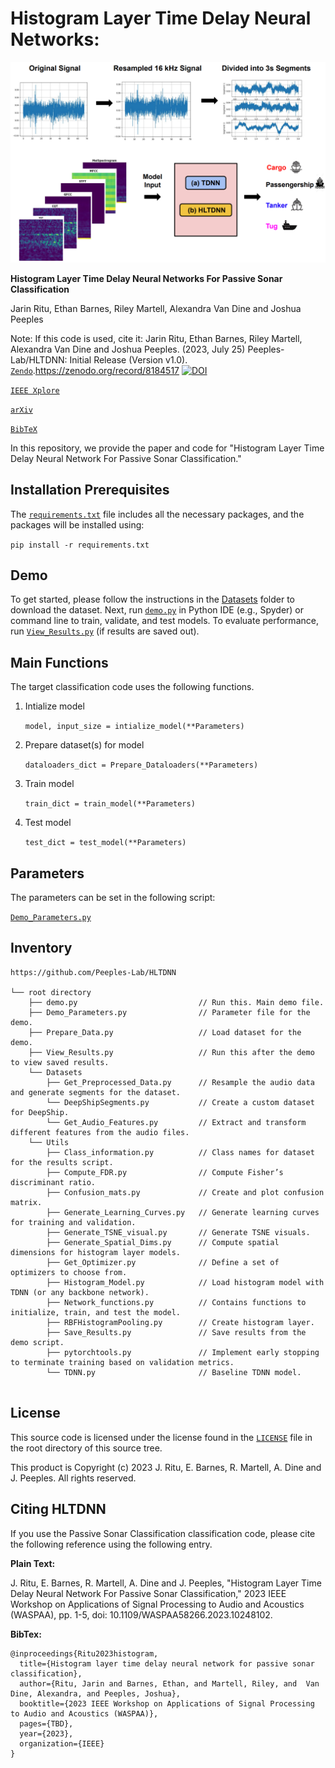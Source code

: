 # Histogram Layer Time Delay Neural Networks:
<p align="center">
  <img src="Figures/Workflow.png" alt="Workflow Diagram">
</p>


**Histogram Layer Time Delay Neural Networks For Passive Sonar Classification**

Jarin Ritu, Ethan Barnes, Riley Martell, Alexandra Van Dine and Joshua Peeples

Note: If this code is used, cite it: Jarin Ritu, Ethan Barnes, Riley Martell, Alexandra Van Dine and Joshua Peeples. (2023, July 25) Peeples-Lab/HLTDNN: Initial Release (Version v1.0). 
[`Zendo`](https://doi.org/10.5281/zenodo.8184517).https://zenodo.org/record/8184517
[![DOI](https://zenodo.org/badge/DOI/10.5281/zenodo.8184517.svg)](https://doi.org/10.5281/zenodo.8184517)

[`IEEE Xplore`](https://ieeexplore.ieee.org/abstract/document/10248102)

[`arXiv`](https://arxiv.org/abs/2307.13788)

[`BibTeX`](#CitingHist)



In this repository, we provide the paper and code for "Histogram Layer Time Delay Neural Network For Passive Sonar Classification."

## Installation Prerequisites


The [`requirements.txt`](requirements.txt) file includes all the necessary packages, and the packages will be installed using:

   ```pip install -r requirements.txt```

## Demo

To get started, please follow the instructions in the [Datasets](Datasets) folder to download the dataset.
Next, run [`demo.py`](demo.py) in Python IDE (e.g., Spyder) or command line to train, validate, and test models. 
To evaluate performance,
run [`View_Results.py`](View_Results.py) (if results are saved out).

## Main Functions

The target classification code uses the following functions. 

1. Intialize model  

   ```model, input_size = intialize_model(**Parameters)```

2. Prepare dataset(s) for model
   
   ```dataloaders_dict = Prepare_Dataloaders(**Parameters)```

3. Train model 

   ```train_dict = train_model(**Parameters)```

4. Test model

   ```test_dict = test_model(**Parameters)```

## Parameters

The parameters can be set in the following script:
   
[`Demo_Parameters.py`](Demo_Parameters.py)

## Inventory

```
https://github.com/Peeples-Lab/HLTDNN 

└── root directory
    ├── demo.py                           // Run this. Main demo file.
    ├── Demo_Parameters.py                // Parameter file for the demo.
    ├── Prepare_Data.py                   // Load dataset for the demo. 
    ├── View_Results.py                   // Run this after the demo to view saved results. 
    └── Datasets                
        ├── Get_Preprocessed_Data.py      // Resample the audio data and generate segments for the dataset.
        └── DeepShipSegments.py           // Create a custom dataset for DeepShip.
        └── Get_Audio_Features.py         // Extract and transform different features from the audio files.
    └── Utils                     
        ├── Class_information.py          // Class names for dataset for the results script.
        ├── Compute_FDR.py                // Compute Fisher’s discriminant ratio.
        ├── Confusion_mats.py             // Create and plot confusion matrix.
        ├── Generate_Learning_Curves.py   // Generate learning curves for training and validation.
        ├── Generate_TSNE_visual.py       // Generate TSNE visuals.
        ├── Generate_Spatial_Dims.py      // Compute spatial dimensions for histogram layer models.
        ├── Get_Optimizer.py              // Define a set of optimizers to choose from.
        ├── Histogram_Model.py            // Load histogram model with TDNN (or any backbone network).
        ├── Network_functions.py          // Contains functions to initialize, train, and test the model.
        ├── RBFHistogramPooling.py        // Create histogram layer.
        ├── Save_Results.py               // Save results from the demo script.
        ├── pytorchtools.py               // Implement early stopping to terminate training based on validation metrics.
        └── TDNN.py                       // Baseline TDNN model.


```

## License

This source code is licensed under the license found in the [`LICENSE`](LICENSE) file in the root directory of this source tree.

This product is Copyright (c) 2023 J. Ritu, E. Barnes, R. Martell, A. Dine and J. Peeples. All rights reserved.

## <a name="CitingHist"></a>Citing HLTDNN

If you use the Passive Sonar Classification classification code, please cite the following reference using the following entry.

**Plain Text:**

J. Ritu, E. Barnes, R. Martell, A. Dine and J. Peeples, "Histogram Layer Time Delay Neural Network For Passive Sonar Classification," 2023 IEEE Workshop on Applications of Signal Processing to Audio and Acoustics (WASPAA), pp. 1-5, doi: 10.1109/WASPAA58266.2023.10248102.

**BibTex:**

```
@inproceedings{Ritu2023histogram,
  title={Histogram layer time delay neural network for passive sonar classification},
  author={Ritu, Jarin and Barnes, Ethan, and Martell, Riley, and  Van Dine, Alexandra, and Peeples, Joshua},
  booktitle={2023 IEEE Workshop on Applications of Signal Processing to Audio and Acoustics (WASPAA)},
  pages={TBD},
  year={2023},
  organization={IEEE}
}
```
